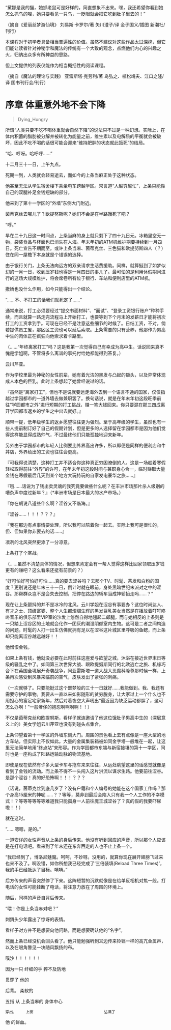 “黛娜是我的猫，她抓老鼠可是好样的，简直想象不出来。嘿，我还希望你看到她怎么抓鸟的哩，她只要看见一只鸟，一眨眼就会把它吃到肚子里去的！”

（摘自《爱丽丝梦游仙境》 刘易斯·卡罗尔/著 矢川澄子/译 金子国义/插图 新潮社/刊行）


本课程对于初学者具备相当普遍性的价值。虽然不建议对这些作品太过深挖，但它们能让读者针对神秘学和魔法的传统有一个大致的观念，点燃他们内心的兴趣之火，归纳出众多有所裨益的思路。

但上文提供的列表仅能作为相当概括性的阅读课程。

（摘自《魔法的理论与实践》 亚雷斯塔·克劳利/著 岛弘之、植松靖夫、江口之隆/译 国书刊行会/刊行）


# 序章 体重意外地不会下降

> Dying_Hungry

所谓“人类只要不吃不喝体重就会自然下降”的说法只不过是一种幻想。实际上，在体内积蓄的脂肪被分解并被转化为能量之前，维生素以及电解质的平衡就会被破坏，因此不吃不喝的话很可能会迎来“维持肥胖的状态就此饿死”的结局。


“哈、哼呀。哈呼呼……”


十二月三十一日，上午九点。

死期一到，人类就会轻易逝去，而如今的上条当麻正处于这种状态。

他甚至无法从学生宿舍楼下乘坐电车跨越学区。常言道“人越穷越忙”，上条只能靠自己的双腿补足金钱短缺的部分。

他来到了第十一学区的“外墙”东侧大门附近。

茵蒂克丝去哪儿了？欧提努斯呢？她们不会是在半路饿死了吧？

“呼。”

早在二十九日这一时间点，上条当麻的身上就只剩下了四十九日元。冰箱里空无一物，袋装食品与杯面也已消失在人海。年末年初的ATM机维护期要持续到一月四日。死亡宣告不期而至。或许上条当麻、茵蒂克丝、三色猫和欧提努斯四人（？）住在同一屋檐下本身就是个错误的选择。

由于银行关门，上条无法向远方的双亲请求生活费援助。同样，就算挺到了如梦似幻的一月一日，收到压岁钱也得是一月四日的事儿了。最可怕的是利用休假期间进行的这场大规模维护，将会席卷所有位于银行、车站和便利店里的ATM机。

撒娇也没什么作用，如今只能得出一个结论。

“……不、不打工的话我们就死定了……”

通常来说，打工必须要经过“提交书面材料”、“面试”、“登录工资银行账户”种种手续，而且就算一路走完流程马上开始打工，也要等到下个月末的发薪日才能将初次打工的工资拿到手。可现在已经不是注意这些细节的时候了。日结工资，不对，倘若提供员工餐，那区区工资也可以延后索取。上条需要的只有营养，他那作为男高中生的肉体正在疯狂向他索求着卡路里。

（……“年终离家打工”吗？这是我第一次觉得自己有幸成为高中生。话说回来真不愧是学姐啊，不管将多么离谱的事托付给她都能得到答复。）

云川芹亚。

作为学校里最为神秘的女性前辈，她有着光洁的黑发与凸起的额头，以及异常体现成人本色的巨乳。此时上条想起了她曾经说过的话。

『虽然是“离家打工”，但也不是说就要远走海外去到一个语言不通的国家，仅仅指越过学园都市的一道外墙去做兼职罢了。换句话说，就是在年末年初这段旺季前往“学园都市之外”进行短期的打工挑战，赚一笔大钱回来。你只要混在那三四成离开学园都市返乡的学生之中出去就好。』

顺带一提，低年级学生的返乡愿望往往更为强烈。至于高年级的学生，虽然也有一些人提前制订好了自己的假期计划，但是更多的人选择留在学园都市是因为他们觉得这样能显得成熟帅气，不过最终他们只能孤独地迎来新年。

另外由于学园都市的年轻人比例要比外界高出许多，所以即便是同样的便利店和牛丼店，外界给出的工资也往往会更高。

『可我得说清楚，这种打工并不适合你这种真正穷困潦倒的人。这是一场趁着寒假轻松取得前往“外界”的许可，在年末年初这段时间与兼职身心合一，临时赚取大量金钱在寒假最后几天到某个地方大玩特玩的自家发电豪华之旅……』

『哦……话说为了钱出卖灵魂的我究竟要做些什么呢？在丰洲市场那片杀人级别的嘈杂声中度过新年？』（*丰洲市场是日本最大的水产市场。）

『你在胡说八道些什么啊？涩谷又不临海。』

『涩谷……！！！？？？』

『我在那边有点事情要处理，所以我可以陪着你一起去。实际上我可是很忙的，但、但如果你非要去的话……』

凛冽的北风突然更添了一分凉意。

上条打了个寒战。

（……虽然不清楚具体的情况，但想来肯定会有一帮人觉得这样比回家领取压岁钱更有的赚吧？这么看来还挺有前景的？）

“好可怕好可怕好可怕……真的要去涩谷吗？去那个TV、时髦、茶发和白粉的国度？更别说还是年末三十一日，倒计时就在眼前，身处黑暗世纪末派对之中的涩谷。那帮群众岂不是会失去控制，把停在路边的轿车当成神轿抬走吗……？”

现在让上条颤抖的并不是冰冷的北风。云川学姐在涩谷有事要办？这位时尚达人、有才之士、顶级富婆、整个人生都熠熠生辉的黑发巨乳美女当然是在播放着叮叮咚咚音乐的俱乐部里VIP室的沙发上悠然自得地翘起二郎腿，而与她相反的上条则是一只踏上涩谷区的土地就会化作一团灰的潮湿阴郁室内生物。这可是二者之间构造的问题。时髦的人打一出生仿佛就拥有足以在涩谷这片城区里呼吸的鱼鳃，而上条却只能离涩谷越远越好！！

他憎恨金钱。

如果上条有钱，他就没必要在此时前往这座爱与欲望之城，沐浴在接近世界末日等级的骚乱之中了。如同第三次世界大战、跟欧提努斯同行的北欧逃亡之旅、机缘巧合下在英国全境展开奇袭战争，同亚雷斯塔一道大战大恶魔科隆尊那时候一样，上条再次感受到风暴来临前的空气，皮肤发出了紧张的刺痛。

（一次就够了。只要能挺过这个噩梦般的三十一日就好……我能做到。我、我还有需要守护的事物。我要从一直以来如影随形的贫穷脱身，让大家过上一个什么也不用担心的富足宅家新年，然后对着夜空大声吼出“最近因为缺乏运动都胖了，这可怎么办啊！”一般奢侈的抱怨啊啊啊啊！！）

不仅是茵蒂克丝和欧提努斯，看样子就连邀请了他这位饿肚子男高中生的（深层意义上的）美女学姐云川芹亚也没有到碰头点集合。

上条仰望着第十一学区的外墙东侧大门。周围的景色看上去有点像是一座大型的地方车站，但实际上不仅如此。大量的金属集装箱被如同金字塔一般堆在一起，让这里无法简单地用“终点站”来形容。作为学园都市东端与新宿接壤的第十一学区，同时也是一座构成了陆路运输动脉的物流基地。

即使是现在依然有许多大型卡车与拖车来来往往，从远处眺望这里的话感觉就像是看到了金钱的流动。而上条不得不一头闯入这片洪流以谋求生路。他要前往涩谷。是那个涩谷！真的好恐怖啊！！！？？？

（话说，茵蒂克丝到底几岁了？没有户籍和个人编号的她能在这个国家工作吗？那个身高15厘米的神呢……？？等等，莫非到最后会陷入只有我一个人工作的不幸模式！？等等等等等等难道我只能孤身一人前往魔王城涩谷了？真的假的我要吓尿啦！！）

就在这时。

“……嗯嗯，是的。”

一道安详的女性声音从上条的身后传来。他没有听到回应的声音，所以那个人应该是在打电话吧。看来到了年末还在东奔西走的人也不止上条一个。

“我已经到了，博洛尼魅魔。呵呵，不妙呀。没用的，就算你现在展开翅膀飞过来也来不及了。啊没错，如你所想我已经完成了‘三倍装填(Reload Three Times)’，我的手已经抵达了目标。嘻嘻。”

后方传来的声音突然停了下来。这阵短暂的沉默就像是在给单反相机对焦一般。打电话的女性可能挂断了电话，将注意力放在了周围的环境上。

随后，同样的声音自背后传来。

“喂！你是上条当麻对吧？”

刺猬头少年露出了惊讶的表情。

看样子对方并不是想要向他问路，而是想要确认他的“名字”。

然而上条已经没机会回头看了。他只能勉强听到耳边传来铃铛一样的高亢金属声，以及在眼角瞥见一块随风飘扬的布。


噗沙！！！！！！


因为一只     纤细的手        猝不及防地         

 贯穿了            他的

后背。    柔软的

五指       从          上条当麻的                        身体中心 

    穿出，    上面                               沾满了

他                     的鲜血。




